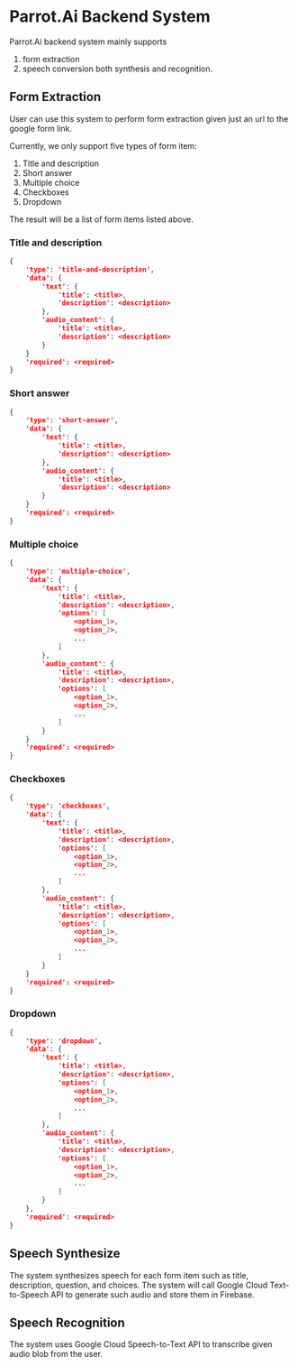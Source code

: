 # Parrot.Ai Backend System

Parrot.Ai backend system mainly supports 

1. form extraction
2. speech conversion both synthesis and recognition.

## Form Extraction

User can use this system to perform form extraction given just an url to the google form link.

Currently, we only support five types of form item:

1. Title and description
2. Short answer
3. Multiple choice
4. Checkboxes
5. Dropdown

The result will be a list of form items listed above.

### Title and description

```json
{
    'type': 'title-and-description',
    'data': {
        'text': {
            'title': <title>,
            'description': <description>
        },
        'audio_content': {
            'title': <title>,
            'description': <description>
        }
    }
    'required': <required>
}
```

### Short answer

```json
{
    'type': 'short-answer',
    'data': {
        'text': {
            'title': <title>,
            'description': <description>
        },
        'audio_content': {
            'title': <title>,
            'description': <description>
        }
    }
    'required': <required>
}
```

### Multiple choice

```json
{
    'type': 'multiple-choice',
    'data': {
        'text': {
            'title': <title>,
            'description': <description>,
            'options': [
                <option_1>,
                <option_2>,
                ...
            ]
        },
        'audio_content': {
            'title': <title>,
            'description': <description>,
            'options': [
                <option_1>,
                <option_2>,
                ...
            ]
        }
    }
    'required': <required>
}
```

### Checkboxes

```json
{
    'type': 'checkboxes',
    'data': {
        'text': {
            'title': <title>,
            'description': <description>,
            'options': [
                <option_1>,
                <option_2>,
                ...
            ]
        },
        'audio_content': {
            'title': <title>,
            'description': <description>,
            'options': [
                <option_1>,
                <option_2>,
                ...
            ]
        }
    }
    'required': <required>
}
```

### Dropdown

```json
{
    'type': 'dropdown',
    'data': {
        'text': {
            'title': <title>,
            'description': <description>,
            'options': [
                <option_1>,
                <option_2>,
                ...
            ]
        },
        'audio_content': {
            'title': <title>,
            'description': <description>,
            'options': [
                <option_1>,
                <option_2>,
                ...
            ]
        }
    },
    'required': <required>
}
```

## Speech Synthesize

The system synthesizes speech for each form item such as title, description, question, and choices. The system will call Google Cloud Text-to-Speech API to generate such audio and store them in Firebase.

## Speech Recognition

The system uses Google Cloud Speech-to-Text API to transcribe given audio blob from the user.
